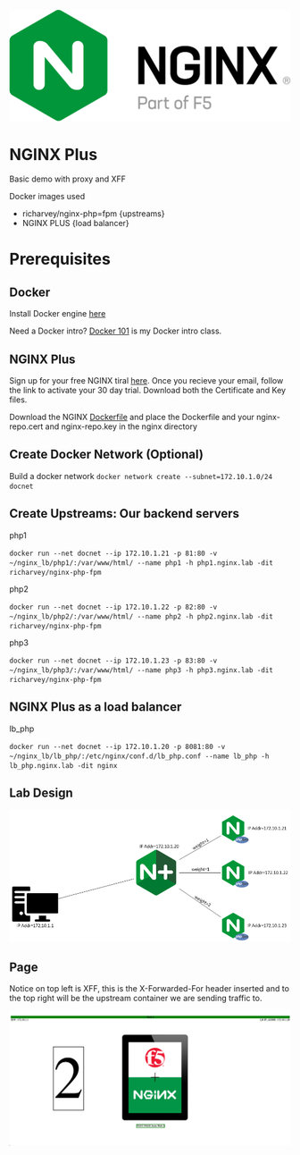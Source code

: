 ![](imgs/NGINX-Part-of-F5-horiz-black-type-525x208@2x.png)


# NGINX Plus 
Basic demo with proxy and XFF

Docker images used
* richarvey/nginx-php=fpm {upstreams}
* NGINX PLUS              {load balancer}


# Prerequisites 

## Docker
Install Docker engine [here](https://docs.docker.com/get-docker/)

Need a Docker intro? [Docker 101](https://slides.com/cwise24/slides-for-developers) is my Docker intro class.

## NGINX Plus
Sign up for your free NGINX tiral [here](https://www.nginx.com/free-trial-request/). Once you recieve your email, follow the link to activate your 30 day trial. Download both the Certificate and Key files.

Download the NGINX [Dockerfile](https://www.nginx.com/blog/deploying-nginx-nginx-plus-docker/) and place the Dockerfile and your nginx-repo.cert and nginx-repo.key in the nginx directory

## Create Docker Network (Optional)
Build a docker network 
``docker network create --subnet=172.10.1.0/24 docnet``

## Create Upstreams: Our backend servers

php1

``docker run --net docnet --ip 172.10.1.21 -p 81:80 -v ~/nginx_lb/php1/:/var/www/html/ --name php1 -h php1.nginx.lab -dit richarvey/nginx-php-fpm``

php2

``docker run --net docnet --ip 172.10.1.22 -p 82:80 -v ~/nginx_lb/php2/:/var/www/html/ --name php2 -h php2.nginx.lab -dit richarvey/nginx-php-fpm``

php3

``docker run --net docnet --ip 172.10.1.23 -p 83:80 -v ~/nginx_lb/php3/:/var/www/html/ --name php3 -h php3.nginx.lab -dit richarvey/nginx-php-fpm``


## NGINX Plus as a load balancer

lb_php

``docker run --net docnet --ip 172.10.1.20 -p 8081:80 -v ~/nginx_lb/lb_php/:/etc/nginx/conf.d/lb_php.conf --name lb_php -h lb_php.nginx.lab -dit nginx``

## Lab Design
![Design](imgs/nginx_preso.PNG)

## Page

Notice on top left is XFF, this is the X-Forwarded-For header inserted and to the top right will be the upstream container we are sending traffic to.

![webpage](imgs/nginx_lb.png)
